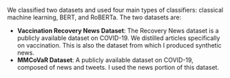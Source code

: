 We classified two datasets and used four main types of classifiers: classical machine learning, BERT, and RoBERTa. The two datasets are:

- **Vaccination Recovery News Dataset**: The Recovery News dataset is a publicly available dataset on COVID-19. We distilled articles specifically on vaccination. This is also the dataset from which I produced synthetic news.
- **MMCoVaR Dataset**: A publicly available dataset on COVID-19, composed of news and tweets. I used the news portion of this dataset.
